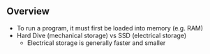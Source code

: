 ## Overview

- To run a program, it must first be loaded into memory (e.g. RAM)
- Hard Dive (mechanical storage) vs SSD (electrical storage)
  - Electrical storage is generally faster and smaller